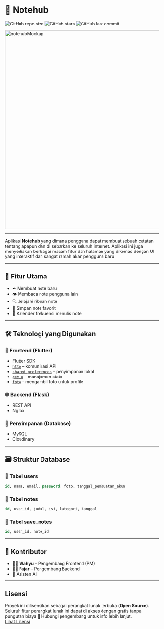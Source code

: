 # 📓 Notehub

![GitHub repo size](https://img.shields.io/github/repo-size/FajarFarel/notehub)
![GitHub stars](https://img.shields.io/github/stars/FajarFarel/notehub?style=social)
![GitHub last commit](https://img.shields.io/github/last-commit/FajarFarel/notehub)

<img width="1240" height="649" alt="notehubMockup" src="https://github.com/user-attachments/assets/a7c0a723-018a-4e85-b43c-855d9a6aeade" />

---

Aplikasi **Notehub** yang dimana pengguna dapat membuat sebuah catatan tentang apapun dan di sebarkan ke seluruh internet. Aplikasi ini juga menyediakan berbagai macam fitur dan halaman yang dikemas dengan UI yang interaktif dan sangat ramah akan pengguna baru

---

## 🧩 Fitur Utama

- ✒ Membuat note baru
- 👁 Membaca note pengguna lain
- 🔍 Jelajahi ribuan note 
- 🔖 Simpan note favorit
- 📆 Kalender frekuensi menulis note

---

## 🛠️ Teknologi yang Digunakan

### 📱 Frontend (Flutter)

- Flutter SDK
- [`http`](https://pub.dev/packages/http) – komunikasi API
- [`shared_preferences`](https://pub.dev/packages/shared_preferences) – penyimpanan lokal
- [`get x`](https://pub.dev/packages/get) – manajemen state
- [`foto`](https://pub.dev/packages/image_picker) - mengambil foto untuk profile

### 🌐 Backend (Flask)

- REST API
- Ngrox

### 📂 Penyimpanan (Database)

- MySQL
- Cloudinary

---

## 🗃️ Struktur Database

### 📘 Tabel users
```sql
id, nama, email, password, foto, tanggal_pembuatan_akun
```

### 📗 Tabel notes
```sql
id, user_id, judul, isi, kategori, tanggal
```

### 📕 Tabel save_notes
```sql
id, user_id, note_id
```

---

## 👥 Kontributor

- 👨‍💻 **Wahyu** - Pengembang Frontend (PM)
- 👨‍💻 **Fajar** – Pengembang Backend  
- 🤖 Asisten AI  

---

## Lisensi

Proyek ini dilisensikan sebagai perangkat lunak terbuka (**Open Source**).  
Seluruh fitur perangkat lunak ini dapat di akses dengan gratis tanpa pungutan biaya 
📩 Hubungi pengembang untuk info lebih lanjut.  
[Lihat Lisensi](LICENSE)
